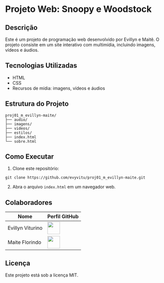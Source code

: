 # Projeto Web: Snoopy e Woodstock

## Descrição
Este é um projeto de programação web desenvolvido por Evillyn e Maitê. O projeto consiste em um site interativo com multimídia, incluindo imagens, vídeos e áudios.

## Tecnologias Utilizadas
- HTML
- CSS
- Recursos de mídia: imagens, vídeos e áudios

## Estrutura do Projeto
```
proj01_m_evillyn-maite/
├── audio/
├── imagens/
├── videos/
├── estilos/
├── index.html
└── sobre.html
```

## Como Executar
1. Clone este repositório:
```
git clone https://github.com/evyvitu/proj01_m_evillyn-maite.git
```
2. Abra o arquivo `index.html` em um navegador web.

## Colaboradores
| Nome | Perfil GitHub |
|------|---------------|
| Evillyn Viturino | <a href="https://github.com/evyvitu"><img src="https://github.com/evyvitu.png" width="40"/></a> |
| Maite Florindo | <a href="https://github.com/temaiiisz"><img src="https://github.com/temaiiisz.png" width="40"/></a> |

## Licença
Este projeto está sob a licença MIT.
